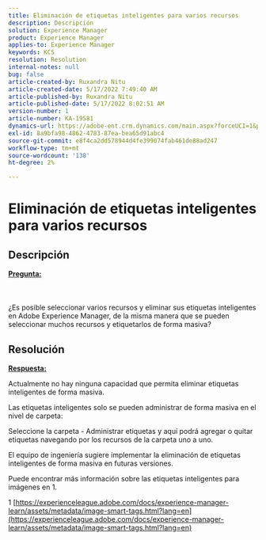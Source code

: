 ```yaml
---
title: Eliminación de etiquetas inteligentes para varios recursos
description: Descripción
solution: Experience Manager
product: Experience Manager
applies-to: Experience Manager
keywords: KCS
resolution: Resolution
internal-notes: null
bug: false
article-created-by: Ruxandra Nitu
article-created-date: 5/17/2022 7:49:40 AM
article-published-by: Ruxandra Nitu
article-published-date: 5/17/2022 8:02:51 AM
version-number: 1
article-number: KA-19581
dynamics-url: https://adobe-ent.crm.dynamics.com/main.aspx?forceUCI=1&pagetype=entityrecord&etn=knowledgearticle&id=a4e0f7e1-b5d5-ec11-a7b5-000d3a37750e
exl-id: 8a9bfa98-4862-4783-87ea-bea65d91abc4
source-git-commit: e8f4ca2dd578944d4fe399074fab461de88ad247
workflow-type: tm+mt
source-wordcount: '138'
ht-degree: 2%

---
```


# Eliminación de etiquetas inteligentes para varios recursos

## Descripción

<u><b>Pregunta:</b></u><br><br> <br><br>¿Es posible seleccionar varios recursos y eliminar sus etiquetas inteligentes en Adobe Experience Manager, de la misma manera que se pueden seleccionar muchos recursos y etiquetarlos de forma masiva?

## Resolución


<u><b>Respuesta:</b></u>

Actualmente no hay ninguna capacidad que permita eliminar etiquetas inteligentes de forma masiva.

Las etiquetas inteligentes solo se pueden administrar de forma masiva en el nivel de carpeta:

Seleccione la carpeta - Administrar etiquetas y aquí podrá agregar o quitar etiquetas navegando por los recursos de la carpeta uno a uno.

El equipo de ingeniería sugiere implementar la eliminación de etiquetas inteligentes de forma masiva en futuras versiones.

Puede encontrar más información sobre las etiquetas inteligentes para imágenes en 1.







1 [https://experienceleague.adobe.com/docs/experience-manager-learn/assets/metadata/image-smart-tags.html?lang=en](https://experienceleague.adobe.com/docs/experience-manager-learn/assets/metadata/image-smart-tags.html?lang=en)
